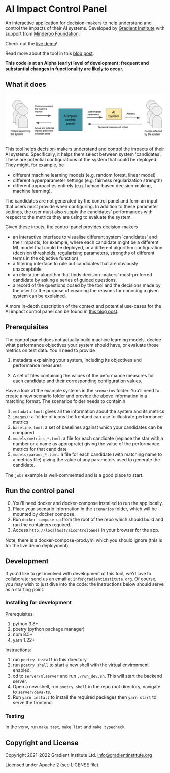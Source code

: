 # AI Impact Control Panel

An interactive application for decision-makers to help understand and control
the impacts of their AI systems. Developed by [Gradient Institute](https://gradientinstitute.org) with support from [Minderoo Foundation](https://www.minderoo.org).

Check out the [live demo](https://portal.gradientinstitute.org/aicontrolpanel)!

Read more about the tool in this [blog post](https://medium.com/gradient-institute/ai-impact-control-panel-8f2316505a1f).

**This code is at an Alpha (early) level of development: frequent and substantial changes in functionality are likely to occur.**


## What it does

<img src="images/control_panel_location.png"/>

This tool helps decision-makers understand and control the impacts of their AI
systems. Specifically, it helps them select between system 'candidates'. These
are potential configurations of the system that could be deployed. They might,
for example, be 

- different machine learning models (e.g. random forest, linear model)
- different hyperparameter settings (e.g. fairness regularization strength)
- different approaches entirely (e.g. human-based decision-making, machine
  learning).

The candidates are not generated by the control panel and form an input that
users must provide when configuring. In addition to these parameter settings,
the user must also supply the candidates' performances with respect to the
metrics they are using to evaluate the system. 

Given these inputs, the control panel provides decision-makers

- an interactive interface to visualise different system 'candidates' and their
  impacts, for example, where each candidate might be a different ML model that
  could be deployed, or a different algorithm configuration (decision
  thresholds, regularising parameters, strengths of different terms in the
  objective function)
- a filtering interface to rule out candidates that are obviously
  unacceptable
- an elicitation alogrithm that finds decision-makers' most-preferred candidate
  by asking a series of guided questions.
- a record of the questions posed by the tool and the decisions made by the user for the purpose of ensuring the reasons for choosing a given system can be explained.

A more in-depth description of the context and potential use-cases for the AI impact
control panel can be found in [this blog post](https://medium.com/gradient-institute/ai-impact-control-panel-8f2316505a1f).


## Prerequisites

The control panel does not actually build machine learning models, decide what
performance objectives your system should have, or evaluate those metrics on
test data. You'll need to provide

1. metadata explaining your system, including its objectives and performance
   measures

2. A set of files containing the values of the peformance measures for each
   candidate and their corresponding configuration values.

Have a look at the example systems in the `scenarios` folder. You'll need to
create a new scenario folder and provide the above information in a matching
format. The scenarios folder needs to containin

1. `metadata.toml`: gives all the information about the system and its metrics
2. `images/`: a folder of icons the frontand can use to illustrate
   performance metrics
3. `baseline.toml`: a set of baselines against which your candidates
   can be compared
4. `models/metrics_*.toml`: a file for each candidate (replace the star with
   a number or a name as approprate) giving the value of the performance
   metrics for that candidate
5. `models/params_*.toml`: a file for each candidate (with matching name to
   a metrics file) giving the value of any parameters used to generate the
   candidate.

The `jobs` example is well-commented and is a good place to start.

## Run the control panel

0. You'll need docker and docker-compose installed to run the app locally.
1. Place your scenario information in the `scenarios` folder, which will be
   mounted by docker compose.
3. Run `docker-compose up` from the root of the repo which should build and run the containers required.
4. Access `http://localhost/aicontrolpanel` in your browser for the app.

Note, there is a docker-compose-prod.yml which you should ignore (this is for
the live demo deployment).

## Development

If you'd like to get involved with development of this tool, we'd love to
collaborate: send us an email at `info@gradientinstitute.org`. Of course, you
may wish to just dive into the code: the instructions below should serve as
a starting point.

### Installing for development

Prerequisites:

1. python 3.8+
2. poetry (python package manager)
3. npm 8.5+
4. yarn 1.22+

Instructions:

1. run `poetry install` in this directory.
2. run `poetry shell` to start a new shell with the virtual environment
   enabled.
3. cd to `server/mlserver` and run `./run_dev.sh`. This will start the backend
   server.
4. Open a new shell, run `poetry shell` in the repo root directory, navigate to
   `server/deva-ts`.
5. Run `yarn install` to install the required packages then `yarn start` to serve the frontend.

### Testing

In the venv, run `make test`, `make lint` and `make typecheck`.


## Copyright and License

Copyright 2021-2022 Gradient Institute Ltd. <info@gradientinstitute.org>

Licensed under Apache 2 (see LICENSE file).
